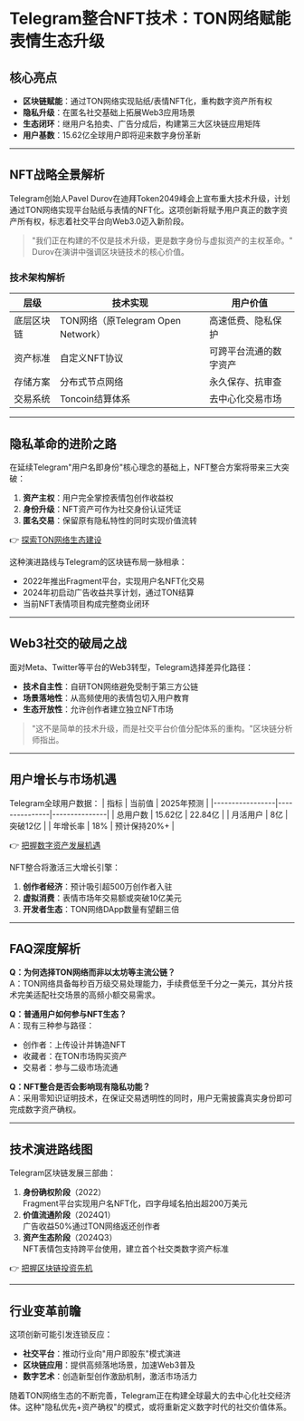 # Telegram整合NFT技术：TON网络赋能表情生态升级

## 核心亮点
- **区块链赋能**：通过TON网络实现贴纸/表情NFT化，重构数字资产所有权
- **隐私升级**：在匿名社交基础上拓展Web3应用场景
- **生态闭环**：继用户名拍卖、广告分成后，构建第三大区块链应用矩阵
- **用户基数**：15.62亿全球用户即将迎来数字身份革新

---

## NFT战略全景解析

Telegram创始人Pavel Durov在迪拜Token2049峰会上宣布重大技术升级，计划通过TON网络实现平台贴纸与表情的NFT化。这项创新将赋予用户真正的数字资产所有权，标志着社交平台向Web3.0迈入新阶段。

> "我们正在构建的不仅是技术升级，更是数字身份与虚拟资产的主权革命。" Durov在演讲中强调区块链技术的核心价值。

### 技术架构解析
| 层级          | 技术实现                  | 用户价值                |
|---------------|---------------------------|-------------------------|
| 底层区块链    | TON网络（原Telegram Open Network） | 高速低费、隐私保护      |
| 资产标准      | 自定义NFT协议             | 可跨平台流通的数字资产  |
| 存储方案      | 分布式节点网络            | 永久保存、抗审查        |
| 交易系统      | Toncoin结算体系           | 去中心化交易市场        |

---

## 隐私革命的进阶之路

在延续Telegram"用户名即身份"核心理念的基础上，NFT整合方案将带来三大突破：
1. **资产主权**：用户完全掌控表情包创作收益权
2. **身份升级**：NFT资产可作为社交身份认证凭证
3. **匿名交易**：保留原有隐私特性的同时实现价值流转

👉 [探索TON网络生态建设](https://bit.ly/okx_welcome)

这种演进路线与Telegram的区块链布局一脉相承：
- 2022年推出Fragment平台，实现用户名NFT化交易
- 2024年初启动广告收益共享计划，通过TON结算
- 当前NFT表情项目构成完整商业闭环

---

## Web3社交的破局之战

面对Meta、Twitter等平台的Web3转型，Telegram选择差异化路径：
- **技术自主性**：自研TON网络避免受制于第三方公链
- **场景落地性**：从高频使用的表情包切入用户教育
- **生态开放性**：允许创作者建立独立NFT市场

> "这不是简单的技术升级，而是社交平台价值分配体系的重构。"区块链分析师指出。

---

## 用户增长与市场机遇

Telegram全球用户数据：
| 指标            | 当前值        | 2025年预测    |
|-----------------|---------------|---------------|
| 总用户数        | 15.62亿       | 22.84亿       |
| 月活用户        | 8亿           | 突破12亿      |
| 年增长率        | 18%           | 预计保持20%+  |

👉 [把握数字资产发展机遇](https://bit.ly/okx_welcome)

NFT整合将激活三大增长引擎：
1. **创作者经济**：预计吸引超500万创作者入驻
2. **虚拟消费**：表情市场年交易额或突破10亿美元
3. **开发者生态**：TON网络DApp数量有望翻三倍

---

## FAQ深度解析

**Q：为何选择TON网络而非以太坊等主流公链？**  
A：TON网络具备每秒百万级交易处理能力，手续费低至千分之一美元，其分片技术完美适配社交场景的高频小额交易需求。

**Q：普通用户如何参与NFT生态？**  
A：现有三种参与路径：  
- 创作者：上传设计并铸造NFT  
- 收藏者：在TON市场购买资产  
- 交易者：参与二级市场流通

**Q：NFT整合是否会影响现有隐私功能？**  
A：采用零知识证明技术，在保证交易透明性的同时，用户无需披露真实身份即可完成数字资产确权。

---

## 技术演进路线图

Telegram区块链发展三部曲：
1. **身份确权阶段**（2022）  
   Fragment平台实现用户名NFT化，四字母域名拍出超200万美元
2. **价值流通阶段**（2024Q1）  
   广告收益50%通过TON网络返还创作者
3. **资产生态阶段**（2024Q3）  
   NFT表情包支持跨平台使用，建立首个社交类数字资产标准

👉 [把握区块链投资先机](https://bit.ly/okx_welcome)

---

## 行业变革前瞻

这项创新可能引发连锁反应：
- **社交平台**：推动行业向"用户即股东"模式演进
- **区块链应用**：提供高频落地场景，加速Web3普及
- **数字艺术**：创造新型创作激励机制，激活市场活力

随着TON网络生态的不断完善，Telegram正在构建全球最大的去中心化社交经济体。这种"隐私优先+资产确权"的模式，或将重新定义数字时代的社交价值体系。